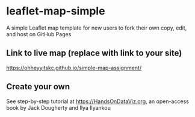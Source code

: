 # leaflet-map-simple
A simple Leaflet map template for new users to fork their own copy, edit, and host on GitHub Pages

## Link to live map (replace with link to your site)
https://ohheyyitskc.github.io/simple-map-assignment/

## Create your own
See step-by-step tutorial at https://HandsOnDataViz.org, an open-access book by Jack Dougherty and Ilya Ilyankou
